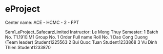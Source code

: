 # eProject
Center name: ACE - HCMC - 2 - FPT

Sem1_eProject_SafecarzLimited
Instructor:	Le Mong Thuy
Semester:	1
Batch No.	T1.1910.M1
Group No.	1
Order	Full name	                    Roll No.
1   	Dao Cong Duong (Team leader)	Student1225563
2	    Bui Quoc Tuan	                Student1233868
3	    Vu Dinh Thien	                Student1233870


